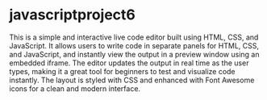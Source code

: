 # javascriptproject6
This is a simple and interactive live code editor built using HTML, CSS, and JavaScript. It allows users to write code in separate panels for HTML, CSS, and JavaScript, and instantly view the output in a preview window using an embedded iframe. The editor updates the output in real time as the user types, making it a great tool for beginners to test and visualize code instantly. The layout is styled with CSS and enhanced with Font Awesome icons for a clean and modern interface.

